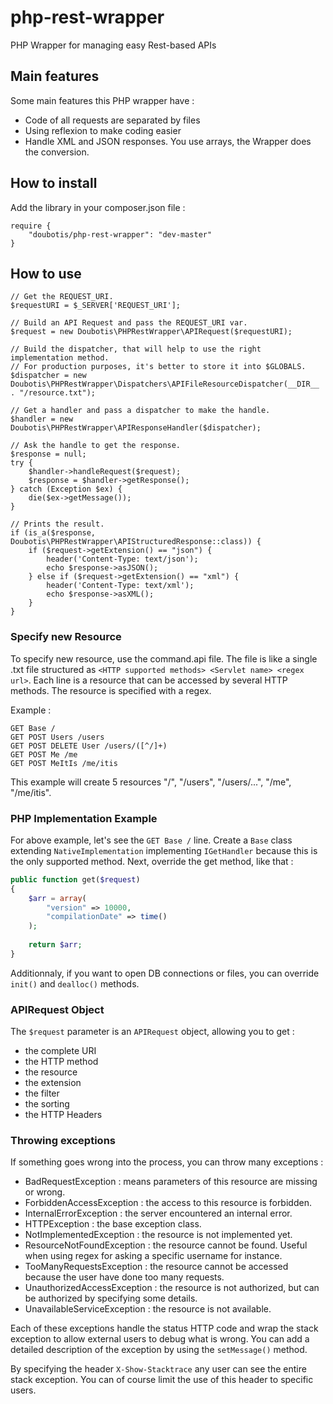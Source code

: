 # php-rest-wrapper
PHP Wrapper for managing easy Rest-based APIs

## Main features
Some main features this PHP wrapper have :
* Code of all requests are separated by files
* Using reflexion to make coding easier
* Handle XML and JSON responses. You use arrays, the Wrapper does the conversion.

## How to install
Add  the library in your composer.json file :
```
require {
    "doubotis/php-rest-wrapper": "dev-master"
}
```

## How to use

```
// Get the REQUEST_URI.
$requestURI = $_SERVER['REQUEST_URI'];

// Build an API Request and pass the REQUEST_URI var.
$request = new Doubotis\PHPRestWrapper\APIRequest($requestURI);

// Build the dispatcher, that will help to use the right implementation method.
// For production purposes, it's better to store it into $GLOBALS.
$dispatcher = new Doubotis\PHPRestWrapper\Dispatchers\APIFileResourceDispatcher(__DIR__ . "/resource.txt");

// Get a handler and pass a dispatcher to make the handle.
$handler = new Doubotis\PHPRestWrapper\APIResponseHandler($dispatcher);

// Ask the handle to get the response.
$response = null;
try {
    $handler->handleRequest($request);
    $response = $handler->getResponse();
} catch (Exception $ex) {
    die($ex->getMessage());
}

// Prints the result.
if (is_a($response, Doubotis\PHPRestWrapper\APIStructuredResponse::class)) {
    if ($request->getExtension() == "json") {
        header('Content-Type: text/json');
        echo $response->asJSON();
    } else if ($request->getExtension() == "xml") {
        header('Content-Type: text/xml');
        echo $response->asXML();
    }
}
```

### Specify new Resource
To specify new resource, use the command.api file. The file is like a single .txt file structured as `<HTTP supported methods> <Servlet name> <regex url>`. Each line is a resource that can be accessed by several HTTP methods. The resource is specified with a regex.

Example :
```
GET Base /
GET POST Users /users
GET POST DELETE User /users/([^/]+)
GET POST Me /me
GET POST MeItIs /me/itis
```

This example will create 5 resources "/", "/users", "/users/...", "/me", "/me/itis".

### PHP Implementation Example
For above example, let's see the `GET Base /` line.
Create a `Base` class extending `NativeImplementation` implementing `IGetHandler` because this is the only supported method.
Next, override the get method, like that :
```php
public function get($request)
{
    $arr = array(
        "version" => 10000,
        "compilationDate" => time()
    );
    
    return $arr;
}
```
Additionnaly, if you want to open DB connections or files, you can override `init()` and `dealloc()` methods.

### APIRequest Object
The `$request` parameter is an `APIRequest` object, allowing you to get :
* the complete URI
* the HTTP method
* the resource
* the extension
* the filter
* the sorting
* the HTTP Headers

### Throwing exceptions
If something goes wrong into the process, you can throw many exceptions :
* BadRequestException : means parameters of this resource are missing or wrong.
* ForbiddenAccessException : the access to this resource is forbidden.
* InternalErrorException : the server encountered an internal error.
* HTTPException : the base exception class.
* NotImplementedException : the resource is not implemented yet.
* ResourceNotFoundException : the resource cannot be found. Useful when using regex for asking a specific username for instance.
* TooManyRequestsException : the resource cannot be accessed because the user have done too many requests.
* UnauthorizedAccessException : the resource is not authorized, but can be authorized by specifying some details.
* UnavailableServiceException : the resource is not available.

Each of these exceptions handle the status HTTP code and wrap the stack exception to allow external users to debug what is wrong. You can add a detailed description of the exception by using the `setMessage()` method.

By specifying the header `X-Show-Stacktrace` any user can see the entire stack exception. You can of course limit the use of this header to specific users.
